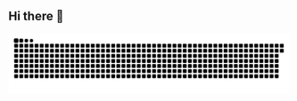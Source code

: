 ## Hi there 👋

<!--
**Rofe06/Rofe06** is a ✨ _special_ ✨ repository because its `README.md` (this file) appears on your GitHub profile.

Here are some ideas to get you started:

- 🔭 I’m currently working on ...
- 🌱 I’m currently learning ...
- 👯 I’m looking to collaborate on ...
- 🤔 I’m looking for help with ...
- 💬 Ask me about ...
- 📫 How to reach me: ...
- 😄 Pronouns: ...
- ⚡ Fun fact: ...
-->

<picture>
  <source media="(prefers-color-scheme: dark)" srcset="https://raw.githubusercontent.com/Rofe06/Rofe06/output/github-snake-dark.svg" />
  <source media="(prefers-color-scheme: light)" srcset="https://raw.githubusercontent.com/Rofe06/Rofe06/output/github-snake.svg" />
  <img alt="github-snake" src="https://raw.githubusercontent.com/Rofe06/Rofe06/output/github-snake.svg" />
</picture> 
